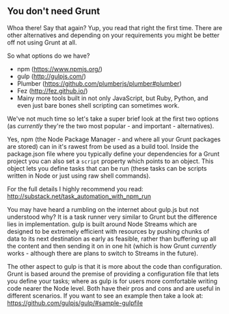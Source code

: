 ## You don't need Grunt

Whoa there! Say that again? Yup, you read that right the first time. There are other alternatives and depending on your requirements you might be better off not using Grunt at all.

So what options do we have?

- npm (https://www.npmjs.org/)
- gulp (http://gulpjs.com/)
- Plumber (https://github.com/plumberjs/plumber#plumber)
- Fez (http://fez.github.io/)
- Mainy more tools built in not only JavaScript, but Ruby, Python, and even just bare bones shell scripting can sometimes work.

We've not much time so let's take a super brief look at the first two options (as *currently* they're the two most popular - and important - alternatives).

Yes, npm (the Node Package Manager - and where all your Grunt packages are stored) can in it's rawest from be used as a build tool. Inside the package.json file where you typically define your dependencies for a Grunt project you can also set a `script` property which points to an object. This object lets you define tasks that can be run (these tasks can be scripts written in Node or just using raw shell commands). 

For the full details I highly recommend you read: http://substack.net/task_automation_with_npm_run

You may have heard a rumbling on the internet about gulp.js but not understood why? It is a task runner very similar to Grunt but the difference lies in implementation. gulp is built around Node Streams which are designed to be extremely efficient with resources by pushing chunks of data to its next destination as early as feasible, rather than buffering up all the content and then sending it on in one hit (which is how Grunt *currently* works - although there are plans to switch to Streams in the future).

The other aspect to gulp is that it is more about the code than configuration. Grunt is based around the premise of providing a configuration file that lets you define your tasks; where as gulp is for users more comfortable writing code nearer the Node level. Both have their pros and cons and are useful in different scenarios. If you want to see an example then take a look at: https://github.com/gulpjs/gulp/#sample-gulpfile
